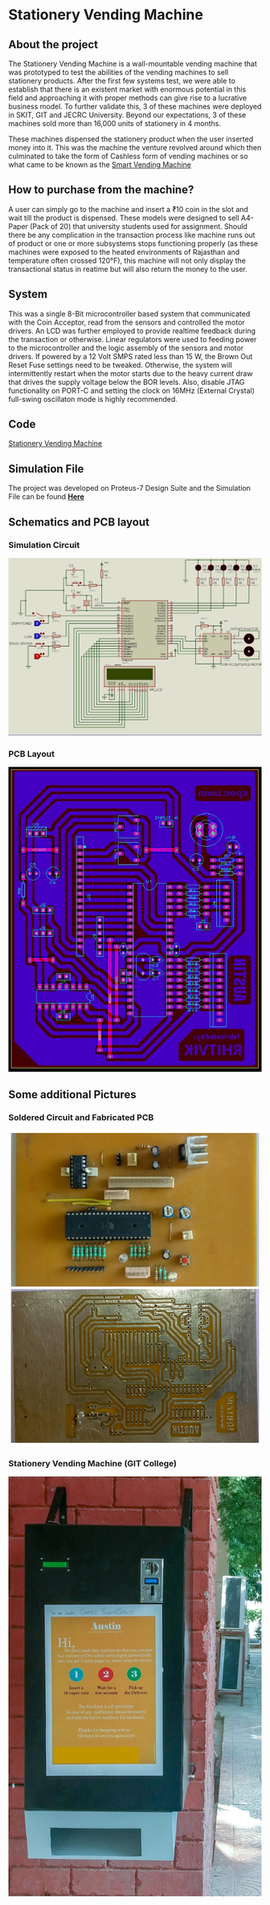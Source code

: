 # Stationery Vending Machine

## About the project
The Stationery Vending Machine is a wall-mountable vending machine that was prototyped to test the abilities of the vending machines to sell stationery products. After the first few systems test, we were able to establish that there is an existent market with enormous potential in this field and approaching it with proper methods can give rise to a lucrative business model. To further validate this, 3 of these machines were deployed in SKIT, GIT and JECRC University. Beyond our expectations, 3 of these machines sold more than 16,000 units of stationery in 4 months.

These machines dispensed the stationery product when the user inserted money into it. This was the machine the venture revolved around which then culminated to take the form of Cashless form of vending machines or so what came to be known as the [Smart Vending Machine](https://github.com/rhitvik/Smart_Vending_Machine)

## How to purchase from the machine?
A user can simply go to the machine and insert a ₹10 coin in the slot and wait till the product is dispensed. These models were designed to sell A4-Paper (Pack of 20) that university students used for assignment. Should there be any complication in the transaction process like machine runs out of product or one or more subsystems stops functioning properly (as these machines were exposed to the heated environments of Rajasthan and temperature often crossed 120°F), this machine will not only display the transactional status in reatime but will also return the money to the user.

## System
This was a single 8-Bit microcontroller based system that communicated with the Coin Acceptor, read from the sensors and controlled the motor drivers. An LCD was further employed to provide realtime feedback during the transaction or otherwise. Linear regulators were used to feeding power to the microcontroller and the logic assembly of the sensors and motor drivers. If powered by a 12 Volt SMPS rated less than 15 W, the Brown Out Reset Fuse settings need to be tweaked. Otherwise, the system will intermittently restart when the motor starts due to the heavy current draw that drives the supply voltage below the BOR levels. Also, disable JTAG functionality on PORT-C and setting the clock on 16MHz (External Crystal) full-swing oscillaton mode is highly recommended.

## Code
[Stationery Vending Machine](https://github.com/rhitvik/Stationery_Vending_Machine/blob/master/Codes/coinAcceptor-innterruptProgram/coinAcceptor-innterruptProgram/coinAcceptor-innterruptProgram.cpp)

## Simulation File 
The project was developed on Proteus-7 Design Suite and the Simulation File can be found [**Here**](https://github.com/rhitvik/Stationery_Vending_Machine/tree/master/SimluationFile)

## Schematics and PCB layout

### Simulation Circuit
![](https://github.com/rhitvik/Stationery_Vending_Machine/blob/master/Images_and_Screenshots/Simulation_circuit.JPG)

### PCB Layout
![](https://github.com/rhitvik/Stationery_Vending_Machine/blob/master/Images_and_Screenshots/PCB_Layout.JPG)

## Some additional Pictures

### Soldered Circuit and Fabricated PCB
![](https://github.com/rhitvik/Stationery_Vending_Machine/blob/master/Images_and_Screenshots/PSX_20190105_225800.jpg)

### Stationery Vending Machine (GIT College) 
![](https://github.com/rhitvik/Stationery_Vending_Machine/blob/master/Images_and_Screenshots/Vending_Machine_GIT_Jaipur.jpg)


